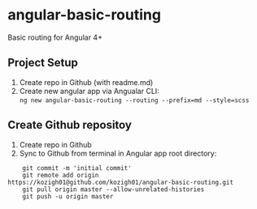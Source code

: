 # angular-basic-routing
Basic routing for Angular 4+
## Project Setup
1. Create repo in Github (with readme.md)
2. Create new angular app via Angualar CLI:  
`ng new angular-basic-routing --routing --prefix=md --style=scss`
## Create Github repositoy
1. Create repo in Github
2. Sync to Github from terminal in Angular app root directory:
```
    git commit -m 'initial commit'  
    git remote add origin https://kozigh01@github.com/kozigh01/angular-basic-routing.git  
    git pull origin master --allow-unrelated-histories  
    git push -u origin master
 ```


